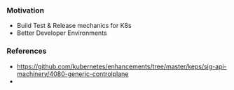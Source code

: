 ### Motivation
- Build Test & Release mechanics for K8s
- Better Developer Environments

### References
- https://github.com/kubernetes/enhancements/tree/master/keps/sig-api-machinery/4080-generic-controlplane
- 

